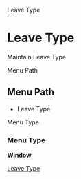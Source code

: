 
Leave Type
# Leave Type


Maintain Leave Type

Menu Path
## Menu Path



- Leave Type

Menu Type
### Menu Type

**Window**


[Leave Type](functional-guide/window/window-leave-type.md)